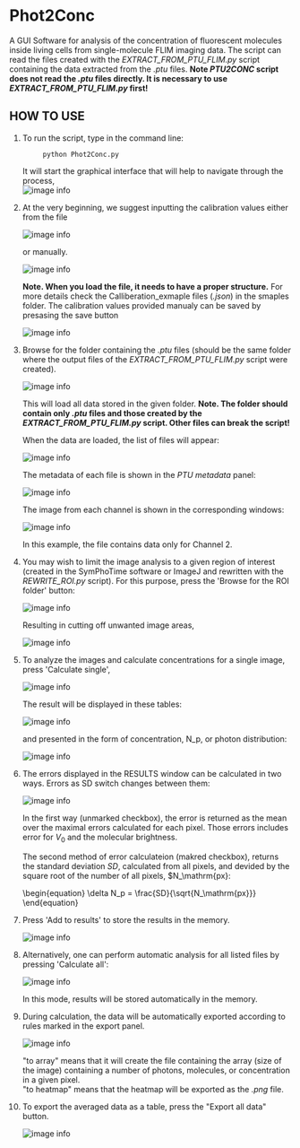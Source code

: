 # Phot2Conc
A GUI Software for analysis of the concentration of fluorescent molecules inside living cells from single-molecule FLIM imaging data.
The script can read the files created with the _EXTRACT_FROM_PTU_FLIM.py_ script containing the data extracted from the _.ptu_ files. __Note _PTU2CONC_ script does not read the _.ptu_ files directly. It is necessary to use _EXTRACT_FROM_PTU_FLIM.py_ first!__

## HOW TO USE

1. To run the script, type in the command line:

            python Phot2Conc.py    

    It will start the graphical interface that will help to navigate through the process,    
    ![image info](./docs/figures/PTU2CONC_init.png)    
    
2. At the very beginning, we suggest inputting the calibration values either from the file    

    ![image info](./docs/figures/PTU2CONC_calib_load.png)    
    
    or manually.    
    
    ![image info](./docs/figures/PTU2CONC_calib_manual_input.png)    
    
    __Note. When you load the file, it needs to have a proper structure.__ For more details check the Calliberation_exmaple files (_.json_) in the smaples folder.
   The calibration values provided manualy can be saved by presasing the save button

   ![image info](./docs/figures/PTU2CONC_calib_save.png)
    
4. Browse for the folder containing the _.ptu_ files (should be the same folder where the output files of the _EXTRACT_FROM_PTU_FLIM.py_ script were created).   

    ![image info](./docs/figures/PTU2CONC_Browse_for_ptu.png)    
    
    This will load all data stored in the given folder. __Note. The folder should contain only _.ptu_ files and those created by the _EXTRACT_FROM_PTU_FLIM.py_ script. Other files can break the script!__    
    
    When the data are loaded, the list of files will appear:    
    
    ![image info](./docs/figures/PTU2CONC_data_loaded_files.png)    
    
    The metadata of each file is shown in the _PTU metadata_ panel:    
    
    ![image info](./docs/figures/PTU2CONC_data_metadata.png)    
    
    The image from each channel is shown in the corresponding windows:    
    
    ![image info](./docs/figures/PTU2CONC_data_image.png)    
    
    In this example, the file contains data only for Channel 2.    
    
5. You may wish to limit the image analysis to a given region of interest (created in the SymPhoTime software or ImageJ and rewritten with the _REWRITE_ROI.py_ script). For this purpose, press the 'Browse for the ROI folder' button:    

    ![image info](./docs/figures/PTU2CONC_data_ROI.png)    
    
    Resulting in cutting off unwanted image areas,    
    
    ![image info](./docs/figures/PTU2CONC_image_ROI.png)   
    
6. To analyze the images and calculate concentrations for a single image, press 'Calculate single',    

    ![image info](./docs/figures/PTU2CONC_caluclate_single.png)   
    
    The result will be displayed in these tables:   
    
    ![image info](./docs/figures/PTU2CONC_results_tab.png)   
    
    and presented in the form of concentration, N_p, or photon distribution:
    
    ![image info](./docs/figures/PTU2CONC_results_dist.png)

7. The errors displayed in the RESULTS window can be calculated in two ways. Errors as SD switch changes between them:

    ![image info](./docs/figures/PTU2CONC_SD_Error.png)
       
   In the first way (unmarked checkbox), the error is returned as the mean over the maximal errors calculated for each pixel. Those errors includes error for $V_0$ and the molecular brightness.

   The second method of error calculateion (makred checkbox), returns the standard deviation $SD$, calculated from all pixels, and devided by the square root of the number of all pixels, $N_\mathrm{px}:

   \begin{equation}
   \delta N_p = \frac{SD}{\sqrt{N_\mathrm{px}}}
   \end{equation}

   
9. Press 'Add to results' to store the results in the memory.    
    
    ![image info](./docs/figures/PTU2CONC_add_to_results.png)   
    
10. Alternatively, one can perform automatic analysis for all listed files by pressing 'Calculate all':    

    ![image info](./docs/figures/PTU2CONC_caluclate_all.png)   
    
    In this mode, results will be stored automatically in the memory.
11. During calculation, the data will be automatically exported according to rules marked in the export panel.   
    
    ![image info](./docs/figures/PTU2CONC_results_export.png)    
    
    "to array" means that it will create the file containing the array (size of the image) containing a number of photons, molecules, or concentration in a given pixel.    
    "to heatmap" means that the heatmap will be exported as the _.png_ file.   

12. To export the averaged data as a table, press the "Export all data" button.

    ![image info](./docs/figures/PTU2CONC_results_export_all.png)    
    
    
    
